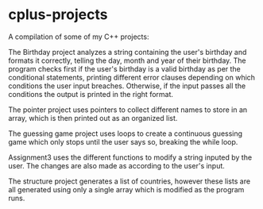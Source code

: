 # cplus-projects
A compilation of some of my C++ projects:

The Birthday project analyzes a string containing the user's birthday and formats it correctly, telling the day, month and year of their birthday. The program checks first if the user's birthday is a valid birthday as per the conditional statements, printing different error clauses depending on which conditions the user input breaches. Otherwise, if the input passes all the conditions the output is printed in the right format.

The pointer project uses pointers to collect different names to store in an array, which is then printed out as an organized list.

The guessing game project uses loops to create a continuous guessing game which only stops until the user says so, breaking the while loop.

Assignment3 uses the different functions to modify a string inputed by the user. The changes are also made as according to the user's input.

The structure project generates a list of countries, however these lists are all generated using only a single array which is modified as the program runs.

